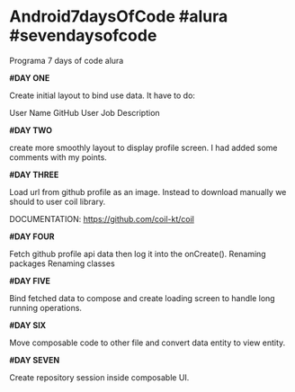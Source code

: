# Android7daysOfCode #alura #sevendaysofcode
Programa 7 days of code alura

**#DAY ONE**

Create initial layout to bind use data.
It have to do:

User Name
GitHub User
Job Description

**#DAY TWO**

create more smoothly layout to display profile screen.
I had added some comments with my points.

**#DAY THREE**

Load url from github profile as an image. Instead to download manually we should to user
coil library.

DOCUMENTATION: https://github.com/coil-kt/coil

**#DAY FOUR**

Fetch github profile api data then log it into the onCreate().
Renaming packages
Renaming classes

**#DAY FIVE**

Bind fetched data to compose and create loading screen to handle long running operations.

**#DAY SIX**

Move composable code to other file and convert data entity to view entity.

**#DAY SEVEN**

Create repository session inside composable UI.



